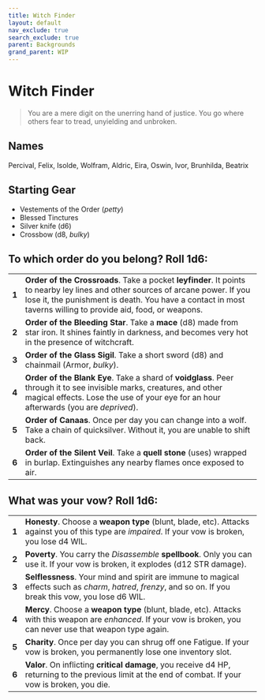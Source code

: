 ```yaml
---
title: Witch Finder
layout: default
nav_exclude: true
search_exclude: true
parent: Backgrounds
grand_parent: WIP
---
```


# Witch Finder

> You are a mere digit on the unerring hand of justice. You go where others fear to tread, unyielding and unbroken. 

## Names
Percival, Felix, Isolde, Wolfram, Aldric, Eira, Oswin, Ivor, Brunhilda, Beatrix

## Starting Gear
 
- Vestements of the Order (_petty_)
- Blessed Tinctures
- Silver knife (d6)
- Crossbow (d8, _bulky_)

## To which order do you belong? Roll 1d6:

|       |     |
| ----- | --- |
| **1** | **Order of the Crossroads**. Take a pocket **leyfinder**. It points to nearby ley lines and other sources of arcane power. If you lose it, the punishment is death. You have a contact in most taverns willing to provide aid, food, or weapons.   |
| **2** | **Order of the Bleeding Star**. Take a **mace** (d8) made from star iron. It shines faintly in darkness, and becomes very hot in the presence of witchcraft.           |
| **3** | **Order of the Glass Sigil**. Take a short sword (d8) and chainmail (Armor, _bulky_).  |
| **4** | **Order of the Blank Eye**. Take a shard of **voidglass**. Peer through it to see invisible marks, creatures, and other magical effects. Lose the use of your eye for an hour afterwards (you are _deprived_).    |
| **5** | **Order of Canaas**. Once per day you can change into a wolf. Take a chain of quicksilver. Without it, you are unable to shift back.  |
| **6** | **Order of the Silent Veil**. Take a **quell stone** (uses) wrapped in burlap. Extinguishes any nearby flames once exposed to air.    |

## What was your vow? Roll 1d6:

|       |     |
| ----- | --- |
| **1** | **Honesty**. Choose a **weapon type** (blunt, blade, etc). Attacks against you of this type are _impaired_. If your vow is broken, you lose d4 WIL.      |
| **2** | **Poverty**. You carry the _Disassemble_ **spellbook**. Only you can use it. If your vow is broken, it explodes (d12 STR damage).     |
| **3** | **Selflessness**. Your mind and spirit are immune to magical effects such as _charm_, _hatred_, _frenzy_, and so on. If you break this vow, you lose d6 WIL.   |
| **4** | **Mercy**. Choose a **weapon type** (blunt, blade, etc). Attacks with this weapon are _enhanced_. If your vow is broken, you can never use that weapon type again.   |
| **5** | **Charity**. Once per day you can shrug off one Fatigue. If your vow is broken, you permanently lose one inventory slot.     |
| **6** | **Valor**. On inflicting **critical damage**, you receive d4 HP, returning to the previous limit at the end of combat. If your vow is broken, you die.     |
